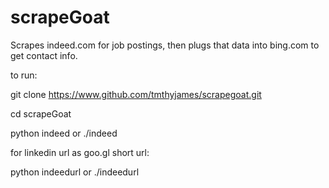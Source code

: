 scrapeGoat
==========

Scrapes indeed.com for job postings, then plugs that data into bing.com to get contact info. 

to run:

git clone https://www.github.com/tmthyjames/scrapegoat.git

cd scrapeGoat

python indeed or ./indeed

for linkedin url as goo.gl short url:

python indeedurl or ./indeedurl
